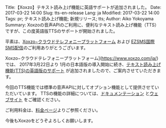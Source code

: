 Title:【Xoxzo】テキスト読み上げ機能に英語サポートが追加されました。
Date: 2017-03-22 14:00
Slug: tts-en-release
Lang: ja
Modified: 2017-03-22 14:00
Tags: pr; テキスト読み上げ機能; 新規リリース; tts; 
Author: Aiko Yokoyama
Summary: Xoxzoの音声APIのご利用に、便利なテキスト読み上げ機能（TTS）ですが、この度英語版TTSのサポートが開始されました。

平素は、[Xoxzo−クラウドテレフォニープラットフォーム](https://www.xoxzo.com/ja/) 
および [EZSMS国際SMS配信](https://www.ezsms.biz/ja/)のご利用ありがとうございます。

Xoxzo−クラウドテレフォニープラットフォーム](https://www.xoxzo.com/ja/) では、 
2017年3月22日より 1月の日本語版の導入開始に続き、[テキスト読み上げ機能(TTS)の英語版のサポート](https://www.xoxzo.com/ja/about/utilities-api/) が追加されましたので、ご案内させていただきます。

今回のTTS機能では標準の音声APIに対してオプション機能として提供させていただいています。 
TTSの機能の詳細については、[ドキュメンテーション](http://docs.xoxzo.com/ja/utilsapi.html#text-to-speech-api-ref) と[ウェブサイト](https://www.xoxzo.com/ja/about/utilities-api/) をご確認ください。

ご利用料金は、[料金ページ](https://www.xoxzo.com/ja/about/pricing/utils)よりご参照ください。

今後もXoxzoをどうぞよろしくお願いします。
